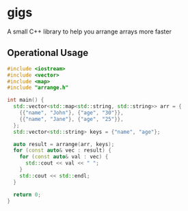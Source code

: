 # gigs

A small C++ library to help you arrange arrays more faster


## Operational Usage

```cpp
#include <iostream>
#include <vector>
#include <map>
#include "arrange.h"

int main() {
  std::vector<std::map<std::string, std::string>> arr = {
    {{"name", "John"}, {"age", "30"}},
    {{"name", "Jane"}, {"age", "25"}},
  };
  std::vector<std::string> keys = {"name", "age"};

  auto result = arrange(arr, keys);
  for (const auto& vec : result) {
    for (const auto& val : vec) {
      std::cout << val << " ";
    }
    std::cout << std::endl;
  }

  return 0;
}
```
